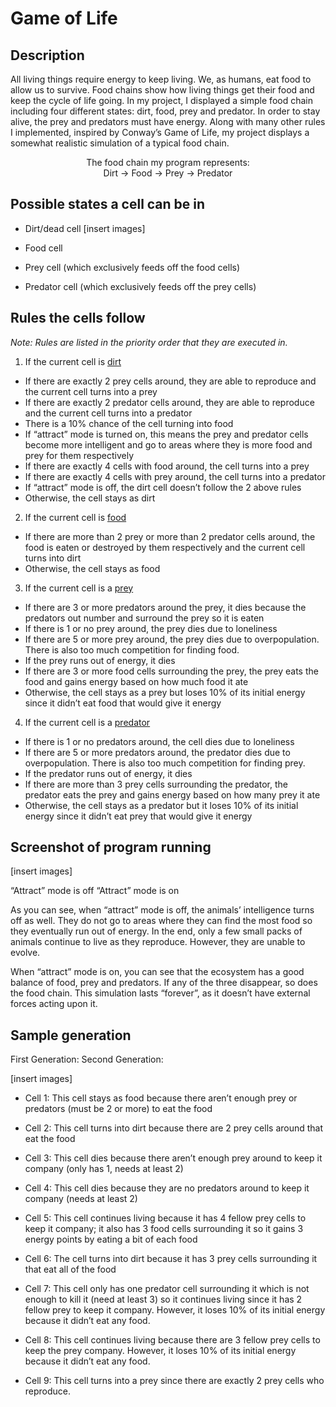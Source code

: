 # Game of Life

## Description

All living things require energy to keep living. We, as humans, eat food to allow us to survive. Food chains show how living things get their food and keep the cycle of life going. In my project, I displayed a simple food chain including four different states: dirt, food, prey and predator. In order to stay alive, the prey and predators must have energy. Along with many other rules I implemented, inspired by Conway’s Game of Life, my project displays a somewhat realistic simulation of a typical food chain.

<p align="center">
  The food chain my program represents:<br>
  Dirt → Food → Prey → Predator<br>
</p>

## Possible states a cell can be in

- Dirt/dead cell [insert images]

- Food cell

- Prey cell (which exclusively feeds off the food cells)
- Predator cell (which exclusively feeds off the prey cells)

## Rules the cells follow

*Note: Rules are listed in the priority order that they are executed in.*

1. If the current cell is <u>dirt</u>

  - If there are exactly 2 prey cells around, they are able to reproduce and the current cell turns into a prey
  - If there are exactly 2 predator cells around, they are able to reproduce and the current cell turns into a predator
  - There is a 10% chance of the cell turning into food
  - If “attract” mode is turned on, this means the prey and predator cells become more intelligent and go to areas where they is more food and prey for them respectively
  - If there are exactly 4 cells with food around, the cell turns into a prey
  - If there are exactly 4 cells with prey around, the cell turns into a predator
  - If “attract” mode is off, the dirt cell doesn’t follow the 2 above rules
  - Otherwise, the cell stays as dirt

2. If the current cell is <u>food</u>

  - If there are more than 2 prey or more than 2 predator cells around, the food is eaten or destroyed by them respectively and the current cell turns into dirt
  - Otherwise, the cell stays as food

3. If the current cell is a <u>prey</u>

  - If there are 3 or more predators around the prey, it dies because the predators out number and surround the prey so it is eaten
  - If there is 1 or no prey around, the prey dies due to loneliness
  - If there are 5 or more prey around, the prey dies due to overpopulation. There is also too much competition for finding food.
  - If the prey runs out of energy, it dies
  - If there are 3 or more food cells surrounding the prey, the prey eats the food and gains energy based on how much food it ate
  - Otherwise, the cell stays as a prey but loses 10% of its initial energy since it didn’t eat food that would give it energy

4. If the current cell is a <u>predator</u>

  - If there is 1 or no predators around, the cell dies due to loneliness
  - If there are 5 or more predators around, the predator dies due to overpopulation. There is also too much competition for finding prey.
  - If the predator runs out of energy, it dies
  - If there are more than 3 prey cells surrounding the predator, the predator eats the prey and gains energy based on how many prey it ate
  - Otherwise, the cell stays as a predator but it loses 10% of its initial energy since it didn’t eat prey that would give it energy

## Screenshot of program running

[insert images]

“Attract” mode is off                                    	        	“Attract” mode is on

As you can see, when “attract” mode is off, the animals’ intelligence turns off as well. They do not go to areas where they can find the most food so they eventually run out of energy. In the end, only a few small packs of animals continue to live as they reproduce. However, they are unable to evolve.  

When “attract” mode is on, you can see that the ecosystem has a good balance of food, prey and predators. If any of the three disappear, so does the food chain. This simulation lasts “forever”, as it doesn’t have external forces acting upon it.

##  Sample generation

First Generation:                                                     	Second Generation:

[insert images] 

- Cell 1: This cell stays as food because there aren’t enough prey or predators (must be 2 or more) to eat the food

- Cell 2: This cell turns into dirt because there are 2 prey cells around that eat the food

- Cell 3: This cell dies because there aren’t enough prey around to keep it company (only has 1, needs at least 2)

- Cell 4: This cell dies because they are no predators around to keep it company (needs at least 2)

- Cell 5: This cell continues living because it has 4 fellow prey cells to keep it company; it also has 3 food cells surrounding it so it gains 3 energy points by eating a bit of each food

- Cell 6: The cell turns into dirt because it has 3 prey cells surrounding it that eat all of the food
- Cell 7: This cell only has one predator cell surrounding it which is not enough to kill it (need at least 3) so it continues living since it has 2 fellow prey to keep it company. However, it loses 10% of its initial energy because it didn’t eat any food.

- Cell 8: This cell continues living because there are 3 fellow prey cells to keep the prey company. However, it loses 10% of its initial energy because it didn’t eat any food.

- Cell 9: This cell turns into a prey since there are exactly 2 prey cells who reproduce.
